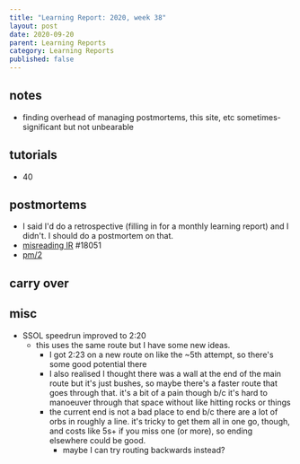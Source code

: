 ```yaml
---
title: "Learning Report: 2020, week 38"
layout: post
date: 2020-09-20
parent: Learning Reports
category: Learning Reports
published: false
---
```


## notes

* finding overhead of managing postmortems, this site, etc sometimes-significant but not unbearable

## tutorials

* 40

## postmortems

* I said I'd do a retrospective (filling in for a monthly learning report) and I didn't. I should do a postmortem on that.
* [misreading IR](https://curi.us/2380-max-microblogging#18051) #18051
* [pm/2](../../pm/2)

## carry over

## misc

* SSOL speedrun improved to 2:20
  * this uses the same route but I have some new ideas.
    * I got 2:23 on a new route on like the ~5th attempt, so there's some good potential there
    * I also realised I thought there was a wall at the end of the main route but it's just bushes, so maybe there's a faster route that goes through that. it's a bit of a pain though b/c it's hard to manoeuver through that space without like hitting rocks or things
    * the current end is not a bad place to end b/c there are a lot of orbs in roughly a line. it's tricky to get them all in one go, though, and costs like 5s+ if you miss one (or more), so ending elsewhere could be good.
      * maybe I can try routing backwards instead?